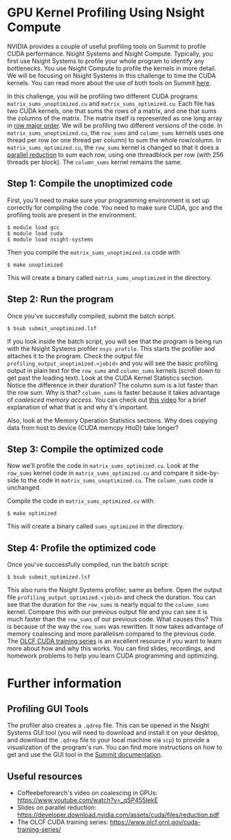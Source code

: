 # GPU Kernel Profiling Using Nsight Compute

NVIDIA provides a couple of useful profiling tools on Summit to profile CUDA
performance. Nsight Systems and Nsight
Compute. Typically, you first use Nsight Systems to profile your whole program to identify
any bottlenecks. You use Nsight Compute to profile the kernels in more detail. We will be
focusing on Nsight Systems in this challenge to time the CUDA kernels. You can read more
about the use of both tools on Summit
[here](https://docs.olcf.ornl.gov/systems/summit_user_guide.html#profiling-gpu-code-with-nvidia-developer-tools).

In this challenge, you will be profiling two different CUDA programs
`matrix_sums_unoptimized.cu` and `matrix_sums_optimized.cu`. Each file has two CUDA
kernels, one that sums the rows of a matrix, and one that sums the columns of the
matrix. The matrix itself is represented as one long array in [row major
order](http://icarus.cs.weber.edu/~dab/cs1410/textbook/7.Arrays/row_major.html). We will
be profiling two different versions of the code. In `matrix_sums_unoptimized.cu`, the
`row_sums` and `column_sums` kernels uses one thread per row (or one thread per column) to
sum the whole row/column. In `matrix_sums_optimized.cu`, the `row_sums` kernel is changed
so that it does a [parallel
reduction](https://developer.download.nvidia.com/assets/cuda/files/reduction.pdf) to sum
each row, using one threadblock per row (with 256 threads per block). The `column_sums`
kernel remains the same.

## Step 1: Compile the unoptimized code

First, you'll need to make sure your programming environment is set up correctly for
compiling the code. You need to make sure CUDA, gcc and the profiling tools are present
in the environment.

```
$ module load gcc
$ module load cuda
$ module load nsight-systems
```

Then you compile the `matrix_sums_unoptimized.cu` code with

```
$ make unoptimized
```

This will create a binary called `matrix_sums_unoptimized` in the directory.

## Step 2: Run the program

Once you've succesfully compiled, submit the batch script.

```
$ bsub submit_unoptimized.lsf
```

If you look inside the batch script, you will see that the program is being run with the
Nsight Systems profiler `nsys profile`. This starts the profiler and attaches it to the
program. Check the output file `profiling_output_unoptimized.<jobid>` and you will see the
basic profiling output in plain text for the `row_sums` and `column_sums` kernels (scroll
down to get past the loading text). Look at the CUDA Kernel Statistics section. Notice the
difference in their duration? The column sum is a lot faster than the row sum. Why is
that? `column_sums` is faster because it takes advantage of _coalesced memory access_. You
can check out [this video](https://www.youtube.com/watch?v=_qSP455IekE) for a brief
explanation of what that is and why it's important.

Also, look at the Memory Operation Statistics sections. Why does copying data
from host to device (CUDA memcpy HtoD) take longer?


## Step 3: Compile the optimized code

Now we'll profile the code in `matrix_sums_optimized.cu`. Look at the `row_sums` kernel
code in `matrix_sums_optimized.cu` and compare it side-by-side to the code in
`matrix_sums_unoptimized.cu`. The `column_sums` code is unchanged.

Compile the code in `matrix_sums_optimized.cu` with:

```
$ make optimized
```

This will create a binary called `sums_optimized` in the directory.

## Step 4: Profile the optimized code

Once you've successfully compiled, run the batch script:

```
$ bsub submit_optimized.lsf
```

This also runs the Nsight Systems profiler, same as before. Open the output file
`profiling_output_optimized.<jobid>` and check the duration. You can see that the duration
for the `row_sums` is nearly equal to the `column_sums` kernel. Compare this with our
previous output file and you can see it is much faster than the `row_sums` of our previous
code. What causes this?  This is because of the way the `row_sums` was rewritten. It now
takes advantage of memory coalescing and more parallelism compared to the previous
code. The [OLCF CUDA training series](https://www.olcf.ornl.gov/cuda-training-series/) is
an excellent resource if you want to learn more about how and why this works. You can find
slides, recordings, and homework problems to help you learn CUDA programming and optimizing.


# Further information

## Profiling GUI Tools

The profiler also creates a `.qdrep` file. This can be opened in the Nsight Systems GUI
tool (you will need to download and install it on your desktop, and download the `.qdrep`
file to your local machine via `scp`) to provide a visualization of the program's run. You
can find more instructions on how to get and use the GUI tool in the [Summit
documentation](https://docs.olcf.ornl.gov/systems/summit_user_guide.html#optimizing-and-profiling).

## Useful resources

- Coffeebeforearch's video on coalescing in GPUs: https://www.youtube.com/watch?v=_qSP455IekE
- Slides on parallel reduction: https://developer.download.nvidia.com/assets/cuda/files/reduction.pdf
- The OLCF CUDA training series: https://www.olcf.ornl.gov/cuda-training-series/
